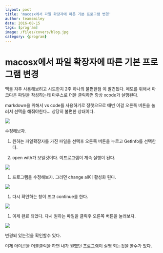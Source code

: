 ```yaml
---
layout: post
title: 'macosx에서 파일 확장자에 따른 기본 프로그램 변경' 
author: teamsmiley 
date: 2016-08-15
tags: [program]
image: /files/covers/blog.jpg
category: {program}
---
```


# macosx에서 파일 확장자에 따른 기본 프로그램 변경 

맥을 자주 사용해보려고 시도한지 2주 하나의 불편한점 이 발견됬다. 
메모를 위해서 마크다운 파일을 작성하는데 마우스로 더블 클릭하면 항상 xcode가 실행된다. 

markdown을 위해서 vs code를 사용하기로 정햇으므로 매번 이걸 오른쪽 버튼을 눌러서 선택을 해줘야한다...
상당히 불편한 상태이다. 

![]({{site_baseurl}}/assets/default_application01.png)


수정해보자. 

1. 원하는 파일확장자를 가진 파일을 선택후 오른쪽 버튼을 누르고 GetInfo를 선택한다. 

1. open with가 보일것이다. 이프로그램이 계속 실행이 된다. 

![]({{site_baseurl}}/assets/default_application02.png)

1. 프로그램을 수정해보자. 그러면 change all이 활성화 된다. 

![]({{site_baseurl}}/assets/default_application03.png)

1. 다시 확인하는 창이 뜨고  continue를 한다. 

![]({{site_baseurl}}/assets/default_application05.png)

1. 이제 완료 되었다.  다시 원하는 파일을 클릭후 오른쪽 버튼을 눌러보자. 

![]({{site_baseurl}}/assets/default_application07.png)

변경되 있는것을 확인할수 있다. 

이제 아이콘을 더블클릭을 하면 내가 원했던 프로그램이 실행 되는것을 볼수가 있다.
